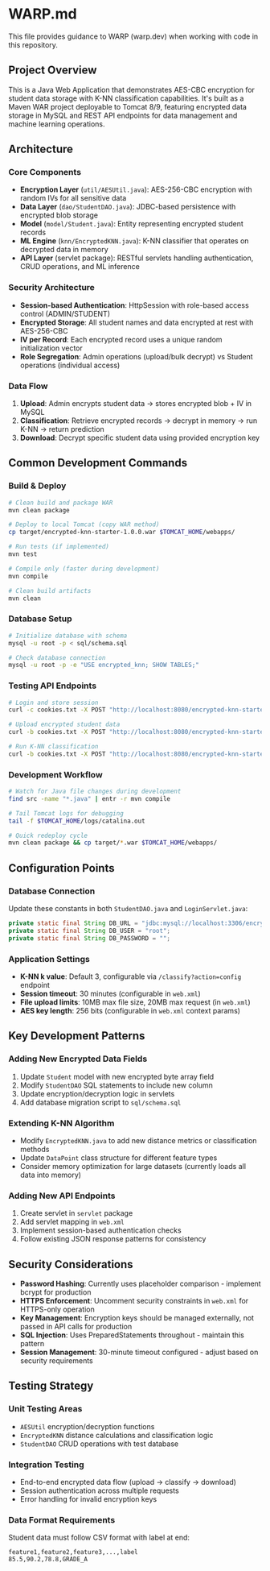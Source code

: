 # WARP.md

This file provides guidance to WARP (warp.dev) when working with code in this repository.

## Project Overview

This is a Java Web Application that demonstrates AES-CBC encryption for student data storage with K-NN classification capabilities. It's built as a Maven WAR project deployable to Tomcat 8/9, featuring encrypted data storage in MySQL and REST API endpoints for data management and machine learning operations.

## Architecture

### Core Components

- **Encryption Layer** (`util/AESUtil.java`): AES-256-CBC encryption with random IVs for all sensitive data
- **Data Layer** (`dao/StudentDAO.java`): JDBC-based persistence with encrypted blob storage
- **Model** (`model/Student.java`): Entity representing encrypted student records
- **ML Engine** (`knn/EncryptedKNN.java`): K-NN classifier that operates on decrypted data in memory
- **API Layer** (servlet package): RESTful servlets handling authentication, CRUD operations, and ML inference

### Security Architecture

- **Session-based Authentication**: HttpSession with role-based access control (ADMIN/STUDENT)
- **Encrypted Storage**: All student names and data encrypted at rest with AES-256-CBC
- **IV per Record**: Each encrypted record uses a unique random initialization vector
- **Role Segregation**: Admin operations (upload/bulk decrypt) vs Student operations (individual access)

### Data Flow

1. **Upload**: Admin encrypts student data → stores encrypted blob + IV in MySQL
2. **Classification**: Retrieve encrypted records → decrypt in memory → run K-NN → return prediction
3. **Download**: Decrypt specific student data using provided encryption key

## Common Development Commands

### Build & Deploy

```bash
# Clean build and package WAR
mvn clean package

# Deploy to local Tomcat (copy WAR method)
cp target/encrypted-knn-starter-1.0.0.war $TOMCAT_HOME/webapps/

# Run tests (if implemented)
mvn test

# Compile only (faster during development)
mvn compile

# Clean build artifacts
mvn clean
```

### Database Setup

```bash
# Initialize database with schema
mysql -u root -p < sql/schema.sql

# Check database connection
mysql -u root -p -e "USE encrypted_knn; SHOW TABLES;"
```

### Testing API Endpoints

```bash
# Login and store session
curl -c cookies.txt -X POST "http://localhost:8080/encrypted-knn-starter-1.0.0/login" -d "username=admin&password=admin_hashed_placeholder"

# Upload encrypted student data
curl -b cookies.txt -X POST "http://localhost:8080/encrypted-knn-starter-1.0.0/upload" -d "studentId=STU001&studentName=Alice&studentData=90,85,92,GRADE_A&encryptionKey=YOUR_BASE64_KEY&meta=Math scores"

# Run K-NN classification
curl -b cookies.txt -X POST "http://localhost:8080/encrypted-knn-starter-1.0.0/classify" -d "action=classify&features=88,83,89&encryptionKey=YOUR_BASE64_KEY"
```

### Development Workflow

```bash
# Watch for Java file changes during development
find src -name "*.java" | entr -r mvn compile

# Tail Tomcat logs for debugging
tail -f $TOMCAT_HOME/logs/catalina.out

# Quick redeploy cycle
mvn clean package && cp target/*.war $TOMCAT_HOME/webapps/
```

## Configuration Points

### Database Connection
Update these constants in both `StudentDAO.java` and `LoginServlet.java`:
```java
private static final String DB_URL = "jdbc:mysql://localhost:3306/encrypted_knn";
private static final String DB_USER = "root";
private static final String DB_PASSWORD = "";
```

### Application Settings
- **K-NN k value**: Default 3, configurable via `/classify?action=config` endpoint
- **Session timeout**: 30 minutes (configurable in `web.xml`)
- **File upload limits**: 10MB max file size, 20MB max request (in `web.xml`)
- **AES key length**: 256 bits (configurable in `web.xml` context params)

## Key Development Patterns

### Adding New Encrypted Data Fields
1. Update `Student` model with new encrypted byte array field
2. Modify `StudentDAO` SQL statements to include new column
3. Update encryption/decryption logic in servlets
4. Add database migration script to `sql/schema.sql`

### Extending K-NN Algorithm
- Modify `EncryptedKNN.java` to add new distance metrics or classification methods
- Update `DataPoint` class structure for different feature types
- Consider memory optimization for large datasets (currently loads all data into memory)

### Adding New API Endpoints
1. Create servlet in `servlet` package
2. Add servlet mapping in `web.xml`
3. Implement session-based authentication checks
4. Follow existing JSON response patterns for consistency

## Security Considerations

- **Password Hashing**: Currently uses placeholder comparison - implement bcrypt for production
- **HTTPS Enforcement**: Uncomment security constraints in `web.xml` for HTTPS-only operation
- **Key Management**: Encryption keys should be managed externally, not passed in API calls for production
- **SQL Injection**: Uses PreparedStatements throughout - maintain this pattern
- **Session Management**: 30-minute timeout configured - adjust based on security requirements

## Testing Strategy

### Unit Testing Areas
- `AESUtil` encryption/decryption functions
- `EncryptedKNN` distance calculations and classification logic
- `StudentDAO` CRUD operations with test database

### Integration Testing
- End-to-end encrypted data flow (upload → classify → download)
- Session authentication across multiple requests
- Error handling for invalid encryption keys

### Data Format Requirements
Student data must follow CSV format with label at end:
```
feature1,feature2,feature3,...,label
85.5,90.2,78.8,GRADE_A
```
